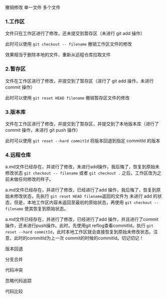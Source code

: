 撤销修改 单一文件 多个文件

### 1.工作区

文件只在工作区进行了修改，还未提交到暂存区（未进行 git add 操作）

此时可以使用 `git checkout -- filename` 撤销工作区文件的修改

效果相当于删除本地的文件，重新从远程仓库拉取文件

### 2.暂存区

文件在工作区进行了修改，并提交到了暂存区（进行了 git add 操作，未进行 commit 操作）

此时可以使用 `git reset HEAD filename` 撤销暂存区文件的修改

### 3.版本库

文件在工作区进行了修改，并提交到了暂存区，并提交到了本地版本库（进行了 commit 操作，未进行 git push 操作）

此时可以使用 `git reset --hard commitId` 将版本回退到指定 commitId 的版本

### 4.远程仓库





a.md文件已经存在，并进行了修改，未进行add操作，我后悔了，恢复到原始未修改状态 `git checkout -- filename` 或者 `git checkout .`  之后，工作区改为之前未做任何修改的样子。

a.md文件已经存在，并进行了修改，已经进行了add 操作，我后悔了，恢复到原始未修改状态，先执行 `git reset HEAD filename`返回的文件为 未进行 add 的状态，但是，本地工作区内容未返回至最初的原始状态，再使用 `git checkout -- filename` 使其恢复到原始状态。

a.md文件已经存在，并进行了修改，已经进行了add 操作，并且进行了commit 操作，还未进行push操作。此时，先使用git reflog查看commitId。执行 `git reset --hard commitId`，此时本地工作区就会直接恢复到原始未修改状态。注意，此时的commitId为上一次 commit的时候的commitId。切记切记！





























版本回退

分支合并

代码冲突

忽略代码追踪

代码比较